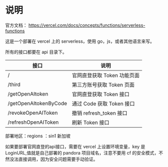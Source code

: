 # 说明

官方文档： https://vercel.com/docs/concepts/functions/serverless-functions

这是一个部署在 vercel 上的 serverless，使用 go，js，或者其他语言来写。

所有的接口都要在 api 目录下。

| 接口 | 说明 |
|---------|---------|
| / | 官网直登获取 Token 功能页面 |
| /third | 第三方账号获取 Token 页面 |
| /getOpenAItoken | 官网直登获取 Token 接口 |
| /getOpenAItokenByCode | 通过 Code 获取 Token 接口 |
| /revokeOpenAIToken | 撤销 refresh_token 接口 |
| /refreshOpenAIToken | 刷新 Token 接口 |


部署地区：regions ：sin1 新加坡


如果要部署官网直登的api接口，需要在 vercel 上设置环境变量，key 是 LoginURL,值就是自己部署的 pandora 项目域名，注意不要用 cf 的安全模式，不然没法直接调用，因为安全问题需要手动验证。
